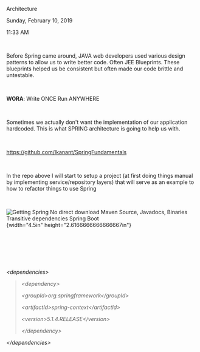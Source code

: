Architecture

Sunday, February 10, 2019

11:33 AM

 

Before Spring came around, JAVA web developers used various design patterns to allow us to write better code. Often JEE Blueprints. These blueprints helped us be consistent but often made our code brittle and untestable.

 

**WORA**: Write ONCE Run ANYWHERE

 

Sometimes we actually don\'t want the implementation of our application hardcoded. This is what SPRING architecture is going to help us with.

 

<https://github.com/Ikanant/SpringFundamentals>

 

In the repo above I will start to setup a project (at first doing things manual by implementing service/repository layers) that will serve as an example to how to refactor things to use Spring

 

![Getting Spring No direct download Maven Source, Javadocs, Binaries Transitive dependencies Spring Boot ](001_Architecture_000.png){width="4.5in" height="2.6166666666666667in"}

 

 

 

*\<dependencies\>*

> *\<dependency\>*
>
> *\<groupId\>org.springframework\</groupId\>*
>
> *\<artifactId\>spring-context\</artifactId\>*
>
> *\<version\>5.1.4.RELEASE\</version\>*
>
> *\</dependency\>*

*\</dependencies\>*

 

 
